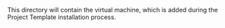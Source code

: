 This directory will contain the virtual machine, which is added during the 
Project Template installation process.
